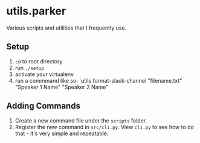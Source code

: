 # utils.parker

Various scripts and utilities that I frequently use.

## Setup

1. `cd` to root directory
2. run `./setup`
3. activate your virtualenv
4. run a commmand like so: `utils format-slack-channel "filename.txt" "Speaker 1 Name" "Speaker 2 Name"

## Adding Commands

1. Create a new command file under the `scripts` folder.
2. Register the new command in `src/cli.py`. View `cli.py` to see how to do that - it's very simple and repeatable.
